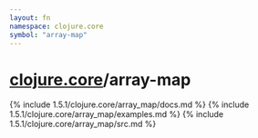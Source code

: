 ```yaml
---
layout: fn
namespace: clojure.core
symbol: "array-map"
---
```


# [clojure.core](../)/array-map

{% include 1.5.1/clojure.core/array_map/docs.md %}
{% include 1.5.1/clojure.core/array_map/examples.md %}
{% include 1.5.1/clojure.core/array_map/src.md %}


